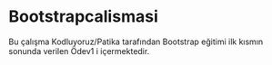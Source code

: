# Bootstrapcalismasi
Bu çalışma Kodluyoruz/Patika tarafından Bootstrap eğitimi ilk kısmın sonunda verilen Ödev1 i içermektedir.
